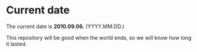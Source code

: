 # Current date

The current date is **2010.09.06.** (YYYY.MM.DD.)

This repository will be good when the world ends, so we will know how long it lasted.